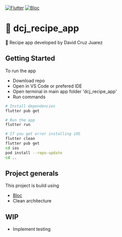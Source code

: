 [![Flutter](https://badgen.net/badge/Flutter/v3.27.3/0e83cd)](https://docs.flutter.dev/install/archive)
[![Bloc](https://badgen.net/badge/Bloc/v8.1.5/0e83cd)](https://pub.dev/packages/flutter_bloc/versions/8.1.5)

# 📲 dcj_recipe_app

🍕 Recipe app developed by David Cruz Juarez

## Getting Started
To run the app
- Download repo
- Open in VS Code or prefered IDE
- Open terminal in main app folder 'dcj_recipe_app'
- Run commands
``` sh
# Install dependencies
flutter pub get

# Run the app
flutter run

# If you get error installing iOS
flutter clean
flutter pub get
cd ios
pod install --repo-update
cd ..
```

## Project generals
This project is build using  
- [Bloc](https://bloclibrary.dev/)
- Clean architecture

## WIP 
- Implement testing
